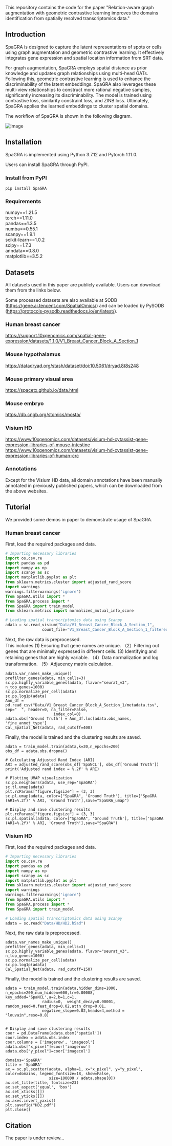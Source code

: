 
This repository contains the code for the paper "Relation-aware graph augmentation with geometric contrastive learning improves the domains identification from spatially resolved transcriptomics data."

## Introduction

SpaGRA is designed to capture the latent representations of spots or cells using graph augmentation and geometric contrastive learning. It effectively integrates gene expression and spatial location information from SRT data.

For graph augmentation, SpaGRA employs spatial distance as prior knowledge and updates graph relationships using multi-head GATs. Following this, geometric contrastive learning is used to enhance the discriminability of the latent embeddings. SpaGRA also leverages these multi-view relationships to construct more rational negative samples, significantly increasing its discriminability. The model is trained using contrastive loss, similarity constraint loss, and ZINB loss. Ultimately, SpaGRA applies the learned embeddings to cluster spatial domains.

The workflow of SpaGRA is shown in the following diagram.

![image](./workflow.jpg)

## Installation  
SpaGRA is implemented using Python 3.7.12 and Pytorch 1.11.0.    

Users can install SpaGRA through PyPI.  

### Install from PyPI  
`pip install SpaGRA`

### Requirements
numpy==1.21.5  
torch==1.11.0  
pandas==1.3.5  
numba==0.55.1  
scanpy==1.9.1  
scikit-learn==1.0.2  
scipy==1.7.3  
anndata==0.8.0  
matplotlib==3.5.2  

## Datasets
All datasets used in this paper are publicly available. Users can download them from the links below.

Some processed datasets are also available at SODB (https://gene.ai.tencent.com/SpatialOmics/) and can be loaded by PySODB (https://protocols-pysodb.readthedocs.io/en/latest/).  
    
### Human breast cancer  
https://support.10xgenomics.com/spatial-gene-expression/datasets/1.1.0/V1_Breast_Cancer_Block_A_Section_1  

### Mouse hypothalamus  
https://datadryad.org/stash/dataset/doi:10.5061/dryad.8t8s248  

### Mouse primary visual area  
https://spacetx.github.io/data.html  

### Mouse embryo  
https://db.cngb.org/stomics/mosta/  

### Visium HD  
https://www.10xgenomics.com/datasets/visium-hd-cytassist-gene-expression-libraries-of-mouse-intestine  
https://www.10xgenomics.com/datasets/visium-hd-cytassist-gene-expression-libraries-of-human-crc    

### Annotations  
Except for the Visium HD data, all domain annotations have been manually annotated in previously published papers, which can be downloaded from the above websites.

## Tutorial

We provided some demos in paper to demonstrate usage of SpaGRA.    

### Human breast cancer  
First, load the required packages and data.
```python
# Importing necessary libraries
import os,csv,re
import pandas as pd
import numpy as np
import scanpy as sc
import matplotlib.pyplot as plt
from sklearn.metrics.cluster import adjusted_rand_score
import warnings
warnings.filterwarnings('ignore')
from SpaGRA.utils import *
from SpaGRA.process import *
from SpaGRA import train_model
from sklearn.metrics import normalized_mutual_info_score

# Loading spatial transcriptomics data using Scanpy
adata = sc.read_visium("Data/V1_Breast_Cancer_Block_A_Section_1",
                count_file="V1_Breast_Cancer_Block_A_Section_1_filtered_feature_bc_matrix.h5")
```
Next, the raw data is preprocessed.  
This includes (1) Ensuring that gene names are unique. （2）Filtering out genes that are minimally expressed in different cells. (3) Identifying and retaining genes that are highly variable. （4）Data normalization and log transformation. （5）Adjacency matrix calculation.
```
adata.var_names_make_unique()  
prefilter_genes(adata, min_cells=3)  
sc.pp.highly_variable_genes(adata, flavor="seurat_v3", n_top_genes=1000) 
sc.pp.normalize_per_cell(adata) 
sc.pp.log1p(adata)
Ann_df = pd.read_csv("Data/V1_Breast_Cancer_Block_A_Section_1/metadata.tsv", sep="	", header=0, na_filter=False,
                     index_col=0)
adata.obs['Ground Truth'] = Ann_df.loc[adata.obs_names, 'fine_annot_type']
Cal_Spatial_Net(adata, rad_cutoff=400)  
```
Finally, the model is trained and the clustering results are saved.
```
adata = train_model.train(adata,k=20,n_epochs=200)
obs_df = adata.obs.dropna()

# Calculating Adjusted Rand Index (ARI)
ARI = adjusted_rand_score(obs_df['SpaNCL'], obs_df['Ground Truth'])
print('Adjusted rand index = %.2f' % ARI)

# Plotting UMAP visualization
sc.pp.neighbors(adata, use_rep='SpaGRA')
sc.tl.umap(adata)
plt.rcParams["figure.figsize"] = (3, 3)
sc.pl.umap(adata, color=["SpaGRA", 'Ground Truth'], title=['SpaGRA (ARI=%.2f)' % ARI, 'Ground Truth'],save="SpaGRA_umap")

# Display and save clustering results
plt.rcParams["figure.figsize"] = (3, 3)
sc.pl.spatial(adata, color=["SpaGRA", 'Ground Truth'], title=['SpaGRA (ARI=%.2f)' % ARI, 'Ground Truth'],save="SpaGRA")
```




### Visium HD    
First, load the required packages and data.
```python
# Importing necessary libraries
import os,csv,re
import pandas as pd
import numpy as np
import scanpy as sc
import matplotlib.pyplot as plt
from sklearn.metrics.cluster import adjusted_rand_score
import warnings
warnings.filterwarnings('ignore')
from SpaGRA.utils import *
from SpaGRA.process import *
from SpaGRA import train_model

# Loading spatial transcriptomics data using Scanpy
adata = sc.read("Data/HD/HD2.h5ad")
```
Next, the raw data is preprocessed.  
```
adata.var_names_make_unique()
prefilter_genes(adata, min_cells=3) 
sc.pp.highly_variable_genes(adata, flavor="seurat_v3", n_top_genes=1000)
sc.pp.normalize_per_cell(adata)
sc.pp.log1p(adata)
Cal_Spatial_Net(adata, rad_cutoff=150)
```
Finally, the model is trained and the clustering results are saved.  
```
adata = train_model.train(adata,hidden_dims=1000, n_epochs=200,num_hidden=600,lr=0.00008, key_added='SpaNCL',a=2,b=1,c=1,
                radius=0,  weight_decay=0.00001,  random_seed=0,feat_drop=0.02,attn_drop=0.01,
                negative_slope=0.02,heads=4,method = "louvain",reso=0.8)


# Display and save clustering results
coor = pd.DataFrame(adata.obsm['spatial'])
coor.index = adata.obs.index
coor.columns = ['imagerow', 'imagecol']
adata.obs["x_pixel"]=coor['imagerow']
adata.obs["y_pixel"]=coor['imagecol']

domains='SpaGRA'
title = 'SpaGRA'
ax = sc.pl.scatter(adata, alpha=1, x="x_pixel", y="y_pixel", color=domains, legend_fontsize=18, show=False,
                   size=100000 / adata.shape[0])
ax.set_title(title, fontsize=23)
ax.set_aspect('equal', 'box')
ax.set_xticks([])
ax.set_yticks([])
ax.axes.invert_yaxis()
plt.savefig("HD2.pdf")
plt.close()
```


## Citation

The paper is under review...
